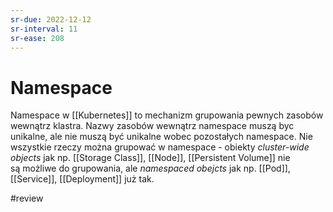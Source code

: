 ```yaml
---
sr-due: 2022-12-12
sr-interval: 11
sr-ease: 208
---
```


# Namespace

Namespace w [[Kubernetes]] to mechanizm grupowania pewnych zasobów wewnątrz klastra. 
Nazwy zasobów wewnątrz namespace muszą byc unikalne, ale nie muszą być unikalne wobec pozostałych namespace.
Nie wszystkie rzeczy można grupować w namespace - obiekty *cluster-wide objects* jak np. [[Storage Class]], [[Node]], [[Persistent Volume]] nie są możliwe do grupowania, ale *namespaced obejcts* jak np. [[Pod]], [[Service]], [[Deployment]] już tak.

#review 